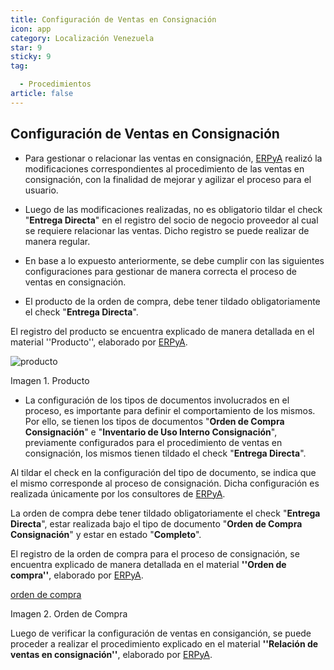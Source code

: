 ```yaml
---
title: Configuración de Ventas en Consignación
icon: app
category: Localización Venezuela
star: 9
sticky: 9
tag:

  - Procedimientos
article: false
---
```


## Configuración de Ventas en Consignación

- Para gestionar o relacionar las ventas en consignación, [ERPyA](http://erpya.com) realizó la modificaciones correspondientes al procedimiento de las ventas en consignación, con la finalidad de mejorar y agilizar el proceso para el usuario.

- Luego de las modificaciones realizadas, no es obligatorio tildar el check "**Entrega Directa**" en el registro del socio de negocio proveedor al cual se requiere relacionar las ventas. Dicho registro se puede realizar de manera regular.

- En base a lo expuesto anteriormente, se debe cumplir con las siguientes configuraciones para gestionar de manera correcta el proceso de ventas en consignación.

- El producto de la orden de compra, debe tener tildado obligatoriamente el check "**Entrega Directa**".

El registro del producto se encuentra explicado de manera detallada en el material ''Producto'', elaborado por [ERPyA](http://erpya.com).

![producto](/assets/img/docs/lve/procedures/consigment-management/consignment-sales/resources/product.png)

Imagen 1. Producto

- La configuración de los tipos de documentos involucrados en el proceso, es importante para definir el comportamiento de los mismos. Por ello, se tienen los tipos de documentos "**Orden de Compra Consignación**" e "**Inventario de Uso Interno Consignación**", previamente configurados para el procedimiento de ventas en consignación, los mismos tienen tildado el check "**Entrega Directa**".

Al tildar el check en la configuración del tipo de documento, se indica que el mismo corresponde al proceso de consignación. Dicha configuración es realizada únicamente por los consultores de [ERPyA](http://erpya.com).

La orden de compra debe tener tildado obligatoriamente el check "**Entrega Directa**", estar realizada bajo el tipo de documento "**Orden de Compra Consignación**" y estar en estado "**Completo**".

El registro de la orden de compra para el proceso de consignación, se encuentra explicado de manera detallada en el material **''Orden de compra''**, elaborado por [ERPyA](http://erpya.com).

[orden de compra](/assets/img/docs/lve/procedures/consigment-management/consignment-sales/resources/purchase-order.png)

Imagen 2. Orden de Compra

Luego de verificar la configuración de ventas en consiganción, se puede proceder a realizar el procedimiento explicado en el material **''Relación de ventas en consignación''**, elaborado por [ERPyA](http://erpya.com).

